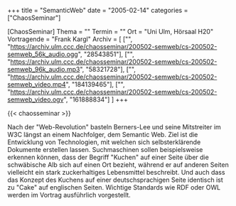 +++
title = "SemanticWeb"
date = "2005-02-14"
categories = ["ChaosSeminar"]

[ChaosSeminar]
Thema = ""
Termin = ""
Ort = "Uni Ulm, Hörsaal H20"
Vortragende = "Frank Kargl"
Archiv = [
	["", "https://archiv.ulm.ccc.de/chaosseminar/200502-semweb/cs-200502-semweb_56k_audio.ogg", "28543851"],
	["", "https://archiv.ulm.ccc.de/chaosseminar/200502-semweb/cs-200502-semweb_96k_audio.mp3", "58321728"],
	["", "https://archiv.ulm.ccc.de/chaosseminar/200502-semweb/cs-200502-semweb_video.mp4", "184139465"],
	["", "https://archiv.ulm.ccc.de/chaosseminar/200502-semweb/cs-200502-semweb_video.ogv", "161888834"]
	]
+++

{{< chaosseminar >}}

Nach der "Web-Revolution" basteln Berners-Lee und seine Mitstreiter im W3C längst an einem Nachfolger, dem Semantic Web. Ziel ist die Entwicklung von Technologien, mit welchen sich selbsterklärende Dokumente erstellen lassen. Suchmaschinen sollen beispielsweise erkennen können, dass der Begriff "Kuchen" auf einer Seite über die schwäbische Alb sich auf einen Ort bezieht, während er auf anderen Seiten vielleicht ein stark zuckerhaltiges Lebensmittel beschreibt. Und auch dass das Konzept des Kuchens auf einer deutschsprachigen Seite identisch ist zu "Cake" auf englischen Seiten. Wichtige Standards wie RDF oder OWL werden im Vortrag ausführlich vorgestellt.
